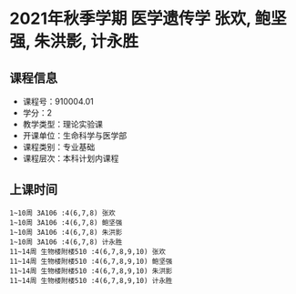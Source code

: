 # 2021年秋季学期 医学遗传学 张欢, 鲍坚强, 朱洪影, 计永胜






## 课程信息

- 课程号：910004.01
- 学分：2
- 教学类型：理论实验课
- 开课单位：生命科学与医学部
- 课程类别：专业基础
- 课程层次：本科计划内课程

## 上课时间

```
1~10周 3A106 :4(6,7,8) 张欢
1~10周 3A106 :4(6,7,8) 鲍坚强
1~10周 3A106 :4(6,7,8) 朱洪影
1~10周 3A106 :4(6,7,8) 计永胜
11~14周 生物楼附楼510 :4(6,7,8,9,10) 张欢
11~14周 生物楼附楼510 :4(6,7,8,9,10) 鲍坚强
11~14周 生物楼附楼510 :4(6,7,8,9,10) 朱洪影
11~14周 生物楼附楼510 :4(6,7,8,9,10) 计永胜
```

